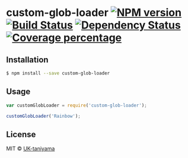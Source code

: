 # custom-glob-loader [![NPM version][npm-image]][npm-url] [![Build Status][travis-image]][travis-url] [![Dependency Status][daviddm-image]][daviddm-url] [![Coverage percentage][coveralls-image]][coveralls-url]
> 

## Installation

```sh
$ npm install --save custom-glob-loader
```

## Usage

```js
var customGlobLoader = require('custom-glob-loader');

customGlobLoader('Rainbow');
```
## License

MIT © [UK-taniyama]()


[npm-image]: https://badge.fury.io/js/custom-glob-loader.svg
[npm-url]: https://npmjs.org/package/custom-glob-loader
[travis-image]: https://travis-ci.org/uk-taniyama/custom-glob-loader.svg?branch=master
[travis-url]: https://travis-ci.org/uk-taniyama/custom-glob-loader
[daviddm-image]: https://david-dm.org/uk-taniyama/custom-glob-loader.svg?theme=shields.io
[daviddm-url]: https://david-dm.org/uk-taniyama/custom-glob-loader
[coveralls-image]: https://coveralls.io/repos/uk-taniyama/custom-glob-loader/badge.svg
[coveralls-url]: https://coveralls.io/r/uk-taniyama/custom-glob-loader

